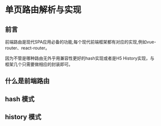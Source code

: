 # 单页路由解析与实现


## 前言

前端路由是现代SPA应用必备的功能,每个现代前端框架都有对应的实现,例如vue-router、react-router。


因为不管是哪种路由无外乎用兼容性更好的hash实现或者是H5 History实现，与框架几个只需要做相应的封装即可。


## 什么是前端路由

## hash 模式

## history 模式












